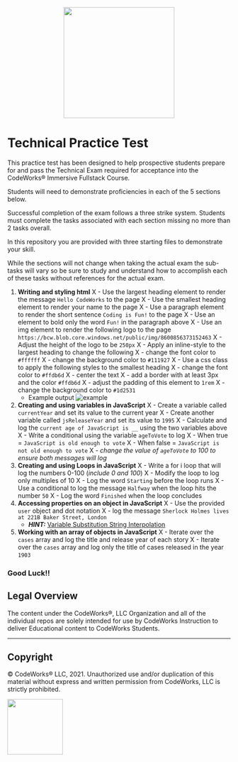 <p align="center">
<img src="https://bcw.blob.core.windows.net/public/img/8600856373152463" width="250">
</p>

# Technical Practice Test

This practice test has been designed to help prospective students prepare for and pass the Technical Exam required for acceptance into the CodeWorks® Immersive Fullstack Course. 

Students will need to demonstrate proficiencies in each of the 5 sections below. 

Successful completion of the exam follows a three strike system. Students must complete the tasks associated with each section missing no more than 2 tasks overall.

In this repository you are provided with three starting files to demonstrate your skill. 

While the sections will not change when taking the actual exam the sub-tasks will vary so be sure to study and understand how to accomplish each of these tasks without references for the actual exam. 

1. **Writing and styling html**
   X - Use the largest heading element to render the message `Hello CodeWorks` to the page
   X - Use the smallest heading element to render your name to the page
   X - Use a paragraph element to render the short sentence `Coding is Fun!` to the page
   X - Use an element to bold only the word `Fun!` in the paragraph above
   X - Use an img element to render the following logo to the page `https://bcw.blob.core.windows.net/public/img/8600856373152463`
   X - Adjust the height of the logo to be `250px`
   X - Apply an inline-style to the largest heading to change the following
     X - change the font color to `#ffffff`
     X - change the background color to `#111927`
   X - Use a css class to apply the following styles to the smallest heading
     X - change the font color to `#ffdb6d`
     X - center the text
     X - add a border with at least 3px and the color `#ffdb6d`
     X - adjust the padding of this element to `1rem`
     X - change the background color to `#1d2531`
    - Example output  ![example](example.jpg)
2. **Creating and using variables in JavaScript**
   X - Create a variable called `currentYear` and set its value to the current year
   X - Create another variable called `jsReleaseYear` and set its value to `1995`
   X - Calculate and log the `current age of JavaScript is __` using the two variables above
   X - Write a conditional using the variable `ageToVote` to log
     X - When true = `JavaScript is old enough to vote`
     X - When false = `JavaScript is not old enough to vote`
     X - *change the value of `ageToVote` to 100 to ensure both messages will log*
3. **Creating and using Loops in JavaScript**
   X - Write a for i loop that will log the numbers 0-100 (*include 0 and 100*)
   X - Modify the loop to log only multiples of 10
   X - Log the word `Starting` before the loop runs
   X - Use a conditional to log the message `Halfway` when the loop hits the number `50`
   X - Log the word `Finished` when the loop concludes
4. **Accessing properties on an object in JavaScript**
   X - Use the provided `user` object and dot notation
    X  - log the message `Sherlock Holmes lives at 221B Baker Street, London`
      - ***HINT:*** [Variable Substitution String Interpolation](https://www.w3schools.com/js/js_string_templates.asp)
5. **Working with an array of objects in JavaScript**
   X - Iterate over the `cases` array and log the title and release year of each story
   X - Iterate over the `cases` array and log only the title of cases released in the year `1903`

### Good Luck!!

## Legal Overview

The content under the CodeWorks®, LLC Organization and all of the individual repos are solely intended for use by CodeWorks Instruction to deliver Educational content to CodeWorks Students.

---

## Copyright

© CodeWorks® LLC, 2021. Unauthorized use and/or duplication of this material without express and written permission from CodeWorks, LLC is strictly prohibited.

<img src="https://bcw.blob.core.windows.net/public/img/7815839041305055" width="125">

